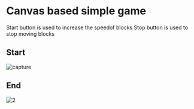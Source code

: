 # Canvas based simple game

Start button is used to increase the speedof blocks
Stop button is used to stop moving blocks

## Start

![capture](https://user-images.githubusercontent.com/23000971/33509429-84f3a1da-d727-11e7-970c-6b9850b8b4da.JPG)

## End
![2](https://user-images.githubusercontent.com/23000971/33509428-84c8012e-d727-11e7-82f6-94b5f7e13675.JPG)
